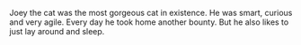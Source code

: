 Joey the cat was the most gorgeous cat in existence. He was smart, curious and very agile. Every day he took home another bounty. But he also likes to just lay around and sleep.
